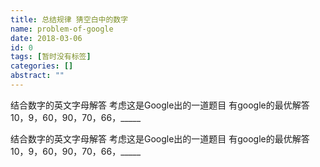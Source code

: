 ```yaml
---
title: 总结规律 猜空白中的数字
name: problem-of-google
date: 2018-03-06
id: 0
tags: [暂时没有标签]
categories: []
abstract: ""
---
```



结合数字的英文字母解答 考虑这是Google出的一道题目 有google的最优解答 10，9，60，90，70，66，_____

<!--more-->


结合数字的英文字母解答 考虑这是Google出的一道题目 有google的最优解答 10，9，60，90，70，66，_____
<!--more-->